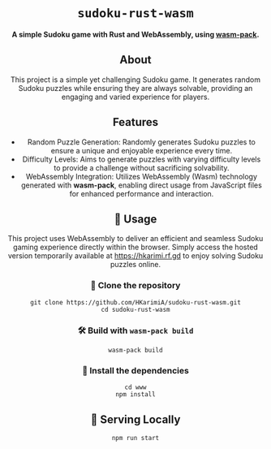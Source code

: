 <div align="center">

  <h1><code>sudoku-rust-wasm</code></h1>

  <strong>A simple Sudoku game with Rust and WebAssembly, using <a href="https://github.com/rustwasm/wasm-pack">wasm-pack</a>.</strong>


## About

This project is a simple yet challenging Sudoku game. It generates random Sudoku puzzles while ensuring they are always solvable, providing an engaging and varied experience for players.

## Features

- Random Puzzle Generation: Randomly generates Sudoku puzzles to ensure a unique and enjoyable experience every time.
- Difficulty Levels: Aims to generate puzzles with varying difficulty levels to provide a challenge without sacrificing solvability.
- WebAssembly Integration: Utilizes WebAssembly (Wasm) technology generated with <strong>wasm-pack</strong>, enabling direct usage from JavaScript files for enhanced performance and interaction.

## 🚴 Usage

This project uses WebAssembly to deliver an efficient and seamless Sudoku gaming experience directly within the browser. Simply access the hosted version temporarily available at https://hkarimi.rf.gd to enjoy solving Sudoku puzzles online.

### 🐑 Clone the repository

```
git clone https://github.com/HKarimiA/sudoku-rust-wasm.git
cd sudoku-rust-wasm
```

### 🛠️ Build with `wasm-pack build`

```
wasm-pack build
```

### 🎁 Install the dependencies

```
cd www
npm install
```

## 🔋 Serving Locally

```
npm run start
```

